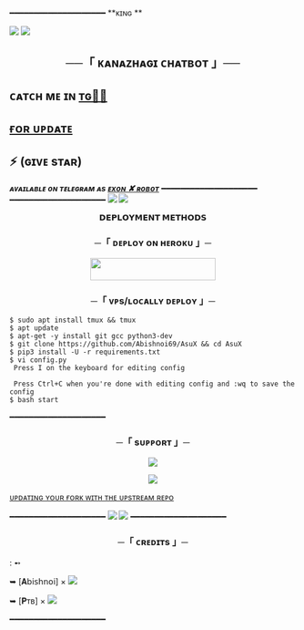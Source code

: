 ━━━━━━━━━━━━━━━━━━━━
**ᴋɪɴɢ **

<img src="https://user-images.githubusercontent.com/73097560/115834477-dbab4500-a447-11eb-908a-139a6edaec5c.gif">
<img src="https://user-images.githubusercontent.com/73097560/115834477-dbab4500-a447-11eb-908a-139a6edaec5c.gif">


<h2 align="center">
    ──「 ᴋᴀɴᴀᴢʜᴀɢɪ ᴄʜᴀᴛʙᴏᴛ 」──
</h2>


##  ᴄᴀᴛᴄʜ ᴍᴇ ɪɴ [ᴛɢ🏃‍♀️](https://t.me/TEAM_VAMPIRE_SUPPORT) 

## [ғᴏʀ ᴜᴘᴅᴀᴛᴇ](https://t.me/Kanazhagi_bot)  

## ⚡ (ɢɪᴠᴇ sᴛᴀʀ)

_**ᴀᴠᴀɪʟᴀʙʟᴇ ᴏɴ ᴛᴇʟᴇɢʀᴀᴍ ᴀs [ᴇxᴏɴ ✘ ʀᴏʙᴏᴛ](https://t.me/Exon_Robot)**_
━━━━━━━━━━━━━━━━━━━━
━━━━━━━━━━━━━━━━━━━━
<img src="https://user-images.githubusercontent.com/73097560/115834477-dbab4500-a447-11eb-908a-139a6edaec5c.gif">
<img src="https://user-images.githubusercontent.com/73097560/115834477-dbab4500-a447-11eb-908a-139a6edaec5c.gif">



<p align="center">
<b>𝗗𝗘𝗣𝗟𝗢𝗬𝗠𝗘𝗡𝗧 𝗠𝗘𝗧𝗛𝗢𝗗𝗦</b>
</p>

<h3 align="center">
    ─「 ᴅᴇᴩʟᴏʏ ᴏɴ ʜᴇʀᴏᴋᴜ 」─
</h3>

<p align="center"><a href="https://dashboard.heroku.com/new?template=https://github.com/Abishnoi69/AsuX"> <img src="https://img.shields.io/badge/Deploy%20On%20Heroku-black?style=for-the-badge&logo=heroku" width="220" height="38.45"/></a></p>


<h3 align="center">
    ─「 ᴠᴘs/ʟᴏᴄᴀʟʟʏ ᴅᴇᴘʟᴏʏ 」─
</h3>

```console
$ sudo apt install tmux && tmux
$ apt update
$ apt-get -y install git gcc python3-dev
$ git clone https://github.com/Abishnoi69/AsuX && cd AsuX
$ pip3 install -U -r requirements.txt 
$ vi config.py
 Press I on the keyboard for editing config

 Press Ctrl+C when you're done with editing config and :wq to save the config
$ bash start
```

━━━━━━━━━━━━━━━━━━━━

<h3 align="center">
    ─「 sᴜᴩᴩᴏʀᴛ 」─
</h3>

<p align="center">
<a href="https://telegram.me/AbishnoiMF"><img src="https://img.shields.io/badge/-Support%20Group-blue.svg?style=for-the-badge&logo=Telegram"></a>
</p>
<p align="center">
<a href="https://telegram.me/Abishnoi1M"><img src="https://img.shields.io/badge/Abishnoi%20-blue.svg?style=for-the-badge&logo=Telegram"></a>
</p>

[ᴜᴘᴅᴀᴛɪɴɢ ʏᴏᴜʀ ғᴏʀᴋ ᴡɪᴛʜ ᴛʜᴇ ᴜᴘsᴛʀᴇᴀᴍ ʀᴇᴘᴏ](https://t.me/Abishnoi_bots/43)

━━━━━━━━━━━━━━━━━━━━
<img src="https://user-images.githubusercontent.com/73097560/115834477-dbab4500-a447-11eb-908a-139a6edaec5c.gif">
<img src="https://user-images.githubusercontent.com/73097560/115834477-dbab4500-a447-11eb-908a-139a6edaec5c.gif">
━━━━━━━━━━━━━━━━━━━━
<h3 align="center">
    ─「 ᴄʀᴇᴅɪᴛs 」─
</h3>
 : ➻

➥ [𝐀𝖻𝗂𝗌𝗁𝗇𝗈𝗂] × <a href="https://github.com/Abishnoi69" alt="Abishnoi69"> <img src="https://img.shields.io/badge/KINGABISHNOI-90302f?logo=github" /></a>  

➥ [𝐏ᴛʙ] × <a href="https://docs.python-telegram-bot.org/en/stable/index.html" alt="python-telegram-bot"> <img src="https://img.shields.io/badge/pythontelegrambot-90302f?logo=github" /></a>  


━━━━━━━━━━━━━━━━━━━━
